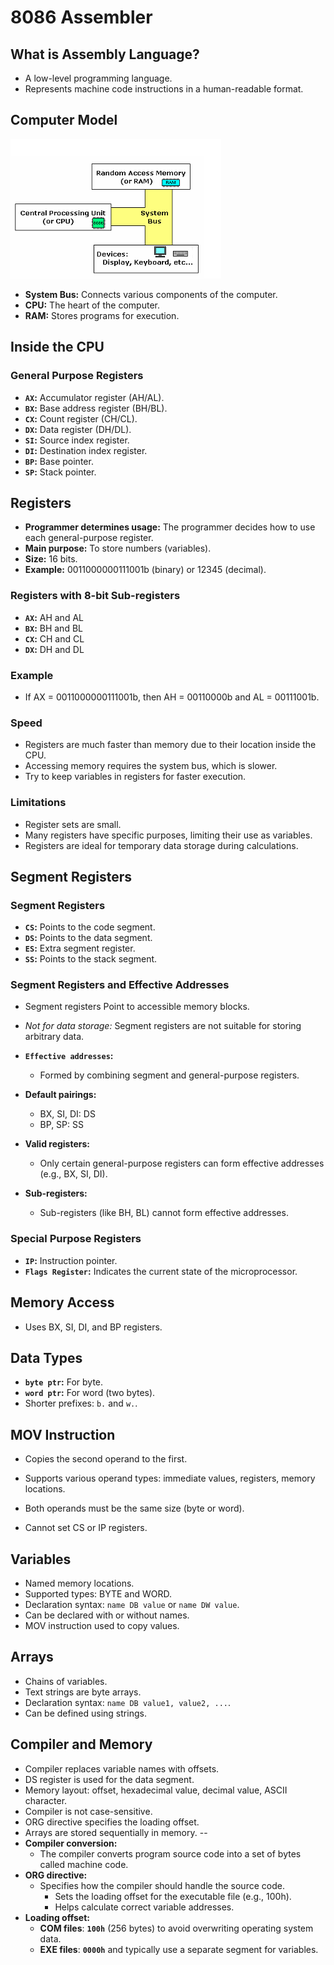 # 8086 Assembler

## What is Assembly Language?
* A low-level programming language.
* Represents machine code instructions in a human-readable format.

## Computer Model

<img src="Screenshot 2024-09-17 182753.png"> 

* **System Bus:** Connects various components of the computer.
* **CPU:** The heart of the computer.
* **RAM:** Stores programs for execution.

## Inside the CPU
### General Purpose Registers
* **`AX`:** Accumulator register (AH/AL).
* **`BX`:** Base address register (BH/BL).
* **`CX`:** Count register (CH/CL).
* **`DX`:** Data register (DH/DL).
* **`SI`:** Source index register.
* **`DI`:** Destination index register.
* **`BP`:** Base pointer.
* **`SP`:** Stack pointer.

## Registers

* **Programmer determines usage:** The programmer decides how to use each general-purpose register.
* **Main purpose:** To store numbers (variables).
* **Size:** 16 bits.
* **Example:** 0011000000111001b (binary) or 12345 (decimal).

### Registers with 8-bit Sub-registers
* **`AX`:** AH and AL
* **`BX`:** BH and BL
* **`CX`:** CH and CL
* **`DX`:** DH and DL

### Example
* If AX = 0011000000111001b, then AH = 00110000b and AL = 00111001b.

### Speed
* Registers are much faster than memory due to their location inside the CPU.
* Accessing memory requires the system bus, which is slower.
* Try to keep variables in registers for faster execution.

### Limitations
* Register sets are small.
* Many registers have specific purposes, limiting their use as variables.
* Registers are ideal for temporary data storage during calculations.

## Segment Registers

### Segment Registers
* **`CS`:** Points to the code segment.
* **`DS`:** Points to the data segment.
* **`ES`:** Extra segment register.
* **`SS`:** Points to the stack segment.

### Segment Registers and Effective Addresses

* Segment registers Point to accessible memory blocks.
* *Not for data storage:* Segment registers are not suitable for storing arbitrary data.
* **`Effective addresses`:** 
  * Formed by combining segment and general-purpose registers.

* **Default pairings:**
    * BX, SI, DI: DS
    * BP, SP: SS
* **Valid registers:** 
  * Only certain general-purpose registers can form effective addresses (e.g., BX, SI, DI).
* **Sub-registers:** 
  * Sub-registers (like BH, BL) cannot form effective addresses.

### Special Purpose Registers
* **`IP`:** Instruction pointer.
* **`Flags Register`:** Indicates the current state of the microprocessor.

## Memory Access
* Uses BX, SI, DI, and BP registers.

## Data Types
* **`byte ptr`:** For byte.
* **`word ptr`:** For word (two bytes).
* Shorter prefixes: `b.` and `w.`.

## MOV Instruction
* Copies the second operand to the first.
* Supports various operand types: immediate values, registers, memory locations.
* Both operands must be the same size (byte or word).

* Cannot set CS or IP registers.

## Variables
* Named memory locations.
* Supported types: BYTE and WORD.
* Declaration syntax: `name DB value` or `name DW value`.
* Can be declared with or without names.
* MOV instruction used to copy values.

## Arrays
* Chains of variables.
* Text strings are byte arrays.
* Declaration syntax: `name DB value1, value2, ...`.
* Can be defined using strings.

## Compiler and Memory
* Compiler replaces variable names with offsets.
* DS register is used for the data segment.
* Memory layout: offset, hexadecimal value, decimal value, ASCII character.
* Compiler is not case-sensitive.
* ORG directive specifies the loading offset.
* Arrays are stored sequentially in memory.
--
* **Compiler conversion:** 
  * The compiler converts program source code into a set of bytes called machine code.
* **ORG directive:** 
  * Specifies how the compiler should handle the source code.
    * Sets the loading offset for the executable file (e.g., 100h).
    * Helps calculate correct variable addresses.
* **Loading offset:**
    * **COM files**: **`100h`** (256 bytes) to avoid overwriting operating system data.
    * **EXE files**: **`0000h`** and typically use a separate segment for variables.